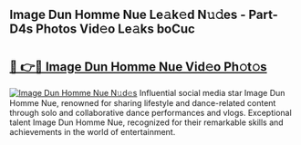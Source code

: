 ## Image Dun Homme Nue Le𝚊k𝚎d N𝚞𝚍es - Part-D4s Photos Vid𝚎o Le𝚊ks boCuc

# <h2><a href="http://fb20ow.evod.top/?m=Image+Dun+Homme+Nue">🔗 👉🔴 Image Dun Homme Nue Vid𝚎o Ph𝚘t𝚘s</a></h2>

[![Image Dun Homme Nue N𝚞d𝚎s](https://i.imgur.com/8V9OHl7.gif)](http://fb20ow.evod.top/?m=Image+Dun+Homme+Nue)
Influential social media star Image Dun Homme Nue, renowned for sharing lifestyle and dance-related content through solo and collaborative dance performances and vlogs. Exceptional talent Image Dun Homme Nue, recognized for their remarkable skills and achievements in the world of entertainment. 
